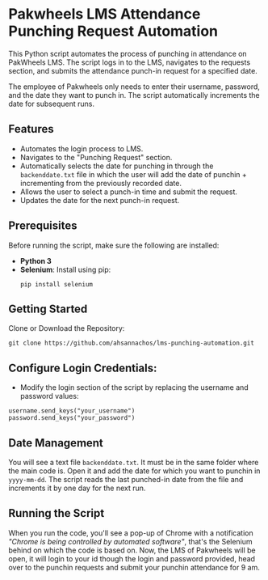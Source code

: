 # Pakwheels LMS Attendance Punching Request Automation

This Python script automates the process of punching in attendance on PakWheels LMS. The script logs in to the LMS, navigates to the requests section, and submits the attendance punch-in request for a specified date. 

The employee of Pakwheels only needs to enter their username, password, and the date they want to punch in. The script automatically increments the date for subsequent runs.

## Features
- Automates the login process to LMS.
- Navigates to the "Punching Request" section.
- Automatically selects the date for punching in through the `backenddate.txt` file in which the user will add the date of punchin + incrementing from the previously recorded date.
- Allows the user to select a punch-in time and submit the request.
- Updates the date for the next punch-in request.

## Prerequisites
Before running the script, make sure the following are installed:

- **Python 3**
- **Selenium**: Install using pip:
   ```
  pip install selenium
  ```
## Getting Started
Clone or Download the Repository:
```
git clone https://github.com/ahsannachos/lms-punching-automation.git
```
## Configure Login Credentials:
  - Modify the login section of the script by replacing the username and password values:
```
username.send_keys("your_username")
password.send_keys("your_password")
```
## Date Management
You will see a text file `backenddate.txt`. It must be in the same folder where the main code is. Open it and add the date for which you want to punchin in `yyyy-mm-dd`. The script reads the last punched-in date from the file and increments it by one day for the next run.

## Running the Script
When you run the code, you'll see a pop-up of Chrome with a notification _"Chrome is being controlled by automated software"_, that's the Selenium behind on which the code is based on. Now, the LMS of Pakwheels will be open, it will login to your id though the login and password provided, head over to the punchin requests and submit your punchin attendance for 9 am.

